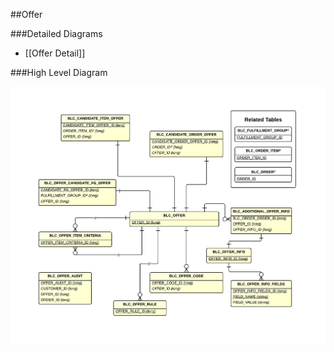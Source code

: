 ##Offer

###Detailed Diagrams
- [[Offer Detail]]

###High Level Diagram

![Offer High Level](images/dataModel/OfferHighLevelERD.png)